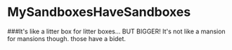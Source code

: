 # MySandboxesHaveSandboxes
###It's like a litter box for litter boxes... BUT BIGGER!
It's not like a mansion for mansions though. those have a bidet.

